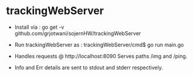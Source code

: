 # trackingWebServer

* Install via :
go get -v github.com/grjotwani/sojernHW/trackingWebServer

* Run trackingWebServer as :
trackingWebServer/cmd$ go run main.go

* Handles requests @ http://localhost:8090
Serves paths /img and /ping.

* Info and Err details are sent to stdout and stderr respectively.

